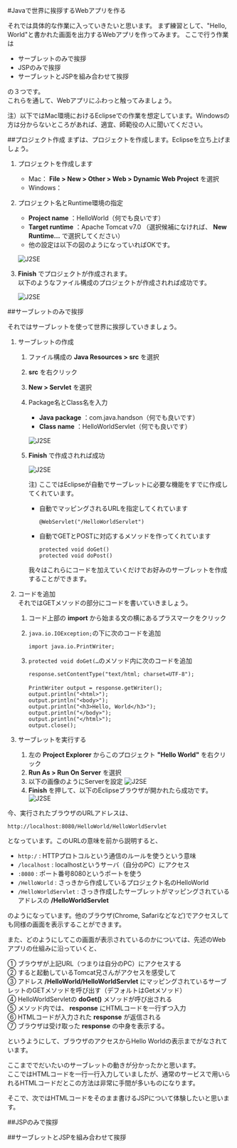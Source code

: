 #Javaで世界に挨拶するWebアプリを作る

それでは具体的な作業に入っていきたいと思います。
まず練習として、"Hello, World"と書かれた画面を出力するWebアプリを作ってみます。
ここで行う作業は

+ サーブレットのみで挨拶
+ JSPのみで挨拶
+ サーブレットとJSPを組み合わせて挨拶

の３つです。  
これらを通して、Webアプリにふわっと触ってみましょう。

注）以下ではMac環境におけるEclipseでの作業を想定しています。Windowsの方は分からないところがあれば、適宜、師範役の人に聞いてください。

##プロジェクト作成
まずは、プロジェクトを作成します。Eclipseを立ち上げましょう。

1. プロジェクトを作成します
	+ Mac： **File > New > Other > Web > Dynamic Web Project** を選択
	+ Windows：
	
2. プロジェクト名とRuntime環境の指定
	+ **Project name** ：HelloWorld（何でも良いです）
	+ **Target runtime** ：Apache Tomcat v7.0  （選択候補になければ、 **New Runtime…** で選択してください）
	+ 他の設定は以下の図のようになっていればOKです。  
	
	![J2SE](images/ProjectName.png)
	
3. **Finish** でプロジェクトが作成されます。  
   以下のようなファイル構成のプロジェクトが作成されれば成功です。

	![J2SE](images/Files.png)


##サーブレットのみで挨拶

それではサーブレットを使って世界に挨拶していきましょう。

1. サーブレットの作成
	1. ファイル構成の **Java Resources > src** を選択
	2. **src** を右クリック
	3. **New > Servlet** を選択
	4. Package名とClass名を入力
		+ **Java package** ：com.java.handson（何でも良いです）
		+ **Class name** ：HelloWorldServlet（何でも良いです）
		
		![J2SE](images/CreateServlet.png)
		
	5. **Finish** で作成されれば成功
	
		![J2SE](images/CreatedServlet.png)

		注) ここではEclipseが自動でサーブレットに必要な機能をすでに作成してくれています。

		+ 自動でマッピングされるURLを指定してくれています

			```
			@WebServlet("/HelloWorldServlet")
			```
		
		+ 自動でGETとPOSTに対応するメソッドを作ってくれています
	
			```
			protected void doGet()
			protected void doPost()
			```
			
		我々はこれらにコードを加えていくだけでお好みのサーブレットを作成することができます。
	
2. コードを追加  
   それではGETメソッドの部分にコードを書いていきましょう。
	1. コード上部の **import** から始まる文の横にあるプラスマークをクリック
	2. ```java.io.IOException;```の下に次のコードを追加
	
		```
		import java.io.PrintWriter;
		```
		
	3. ```protected void doGet(…```のメソッド内に次のコードを追加
		
		```
		response.setContentType("text/html; charset=UTF-8");
		　
		PrintWriter output = response.getWriter();
		output.println("<html>");
		output.println("<body>");
		output.println("<h3>Hello, World</h3>");
		output.println("</body>");
		output.println("</html>");
		output.close();
		```	
	
3. サーブレットを実行する
	1. 左の **Project Explorer** からこのプロジェクト **"Hello World"** を右クリック
	2. **Run As > Run On Server** を選択
	3. 以下の画像のようにServerを設定
		![J2SE](images/run1.png)
	4. **Finish** を押して、以下のEclipseブラウザが開かれたら成功です。
		![J2SE](images/run1success.png)
	
今、実行されたブラウザのURLアドレスは、
  
```
http://localhost:8080/HelloWorld/HelloWorldServlet
```

となっています。このURLの意味を前から説明すると、

+ ```http:/``` : HTTPプロトコルという通信のルールを使うという意味
+ ```/localhost``` : localhostというサーバ（自分のPC）にアクセス
+ ```:8080``` : ポート番号8080というポートを使う
+ ```/HelloWorld``` : さっきから作成しているプロジェクト名のHelloWorld
+ ```/HelloWorldServlet``` : さっき作成したサーブレットがマッピングされているアドレスの **/HelloWorldServlet**

のようになっています。他のブラウザ(Chrome, Safariなどなど)でアクセスしても同様の画面を表示することができます。  

また、どのようにしてこの画面が表示されているのかについては、先述のWebアプリの仕組みに沿っていくと、  

① ブラウザが上記URL（つまりは自分のPC）にアクセスする  
② すると起動しているTomcat兄さんがアクセスを感受して  
③ アドレス **/HelloWorld/HelloWorldServlet** にマッピングされているサーブレットのGETメソッドを呼び出す（デフォルトはGetメソッド）  
④ HelloWorldServletの **doGet()** メソッドが呼び出される  
⑤ メソッド内では、 **response** にHTMLコードを一行ずつ入力  
⑥ HTMLコードが入力された **response** が返信される  
⑦ ブラウザは受け取った **response** の中身を表示する。  

というようにして、ブラウザのアクセスからHello Worldの表示までがなされています。

ここまででだいたいのサーブレットの動きが分かったかと思います。  
ここではHTMLコードを一行一行入力していましたが、通常のサービスで用いられるHTMLコードだとこの方法は非常に手間が多いものになります。

そこで、次ではHTMLコードをそのまま書けるJSPについて体験したいと思います。


##JSPのみで挨拶



##サーブレットとJSPを組み合わせて挨拶


